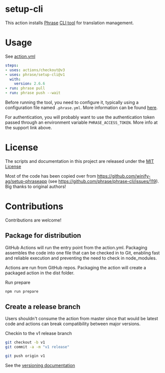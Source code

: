 # setup-cli

This action installs [Phrase](https://phrase.com/) [CLI tool](https://github.com/phrase/phrase-cli) for translation management.

# Usage

See [action.yml](action.yml)

```yaml
steps:
- uses: actions/checkout@v3
- uses: phrase/setup-cli@v1
  with:
    version: 2.6.6
- run: phrase pull
- run: phrase push --wait
```

Before running the tool, you need to configure it, typically using a configuration file named `.phrase.yml`. More information can be found [here](https://support.phrase.com/hc/en-us/articles/5808300599068-Using-the-CLI-Strings-).

For authentication, you will probably want to use the authentication token passed through an environment variable `PHRASE_ACCESS_TOKEN`. More info at the support link above.


# License

The scripts and documentation in this project are released under the [MIT License](LICENSE)

Most of the code has been copied over from https://github.com/winify-ag/setup-phraseapp (see https://github.com/phrase/phrase-cli/issues/119). Big thanks to original authors!

# Contributions

Contributions are welcome!

## Package for distribution

GitHub Actions will run the entry point from the action.yml. Packaging assembles the code into one file that can be checked in to Git, enabling fast and reliable execution and preventing the need to check in node_modules.

Actions are run from GitHub repos.  Packaging the action will create a packaged action in the dist folder.

Run prepare

```bash
npm run prepare
```

## Create a release branch

Users shouldn't consume the action from master since that would be latest code and actions can break compatibility between major versions.

Checkin to the v1 release branch

```bash
git checkout -b v1
git commit -a -m "v1 release"
```

```bash
git push origin v1
```

See the [versioning documentation](https://github.com/actions/toolkit/blob/master/docs/action-versioning.md)
